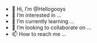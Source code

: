 - 👋 Hi, I’m @Hellogooys
- 👀 I’m interested in ...
- 🌱 I’m currently learning ...
- 💞️ I’m looking to collaborate on ...
- 📫 How to reach me ...

<!---
Hellogooys/Hellogooys is a ✨ special ✨ repository because its `README.md` (this file) appears on your GitHub profile.
You can click the Preview link to take a look at your changes.
--->
